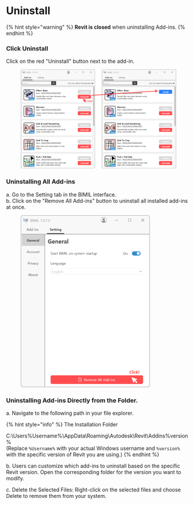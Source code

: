# Uninstall

{% hint style="warning" %}
**Revit is closed** when uninstalling Add-ins.
{% endhint %}

### **Click Uninstall**

Click on the red "Uninstall" button next to the add-in.

<figure><img src="../.gitbook/assets/image.png" alt="" width="563"><figcaption></figcaption></figure>

### **Uninstalling All Add-ins**

a. Go to the Setting tab in the BIMIL interface. \
b. Click on the "Remove All Add-ins" button to uninstall all installed add-ins at once.

<figure><img src="../.gitbook/assets/image (1).png" alt="" width="352"><figcaption></figcaption></figure>

### **Uninstalling Add-ins Directly from the Folder.**

a. Navigate to the following path in your file explorer.

{% hint style="info" %}
The Installation Folder

C:\Users%Username%\AppData\Roaming\Autodesk\Revit\Addins%version%\
(Replace `%Username%` with your actual Windows username and `%version%` with the specific version of Revit you are using.)
{% endhint %}

b. Users can customize which add-ins to uninstall based on the specific Revit version. Open the corresponding folder for the version you want to modify.

c. Delete the Selected Files: Right-click on the selected files and choose Delete to remove them from your system.

